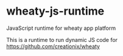 wheaty-js-runtime
=================

JavaScript runtime for wheaty app platform

This is a runtime to run dynamic JS code for https://github.com/creationix/wheaty